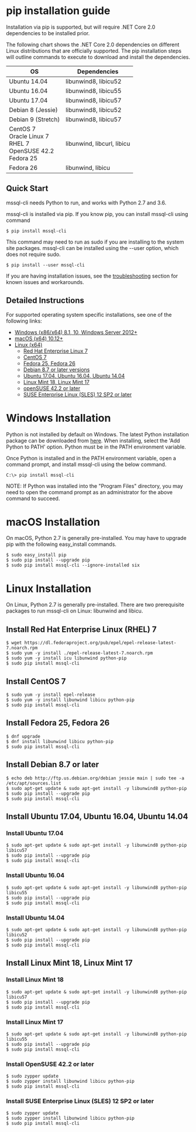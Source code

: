 # pip installation guide
Installation via pip is supported, but will require .NET Core 2.0 dependencies to be installed prior.

The following chart shows the .NET Core 2.0 dependencies on different Linux distributions that are officially supported.
The pip installation steps will outline commands to execute to download and install the dependencies.

| OS                 | Dependencies |
| ------------------ | ------------ |
| Ubuntu 14.04       | libunwind8, libicu52 |
| Ubuntu 16.04       | libunwind8, libicu55 |
| Ubuntu 17.04       | libunwind8, libicu57 |
| Debian 8 (Jessie)  | libunwind8, libicu52 |
| Debian 9 (Stretch) | libunwind8, libicu57 |
| CentOS 7 <br> Oracle Linux 7 <br> RHEL 7 <br> OpenSUSE 42.2 <br> Fedora 25 | libunwind, libcurl, libicu |
| Fedora 26          | libunwind, libicu |

## Quick Start
mssql-cli needs Python to run, and works with Python 2.7 and 3.6.

mssql-cli is installed via pip.  If you know pip, you can install mssql-cli using command
```shell
$ pip install mssql-cli
```
This command may need to run as sudo if you are installing to the system site packages. mssql-cli can be
installed using the --user option, which does not require sudo.
```shell
$ pip install --user mssql-cli
```

If you are having installation issues, see the [troubleshooting](https://github.com/dbcli/mssql-cli/blob/master/doc/troubleshooting_guide.md) section for known issues and workarounds.


## Detailed Instructions

For supported operating system specific installations, see one of the following links:

* [Windows (x86/x64) 8.1, 10, Windows Server 2012+](#windows-installation)
* [macOS (x64) 10.12+](#macos-installation)
* [Linux (x64)](#linux-installation)
    * [Red Hat Enterprise Linux 7](#install-red-hat-enterprise-linux-rhel-7)
    * [CentOS 7](#install-centos-7)
    * [Fedora 25, Fedora 26](#install-fedora-25-fedora-26)
    * [Debian 8.7 or later versions](#install-debian-87-or-later)
    * [Ubuntu 17.04, Ubuntu 16.04, Ubuntu 14.04](#install-ubuntu-1704-ubuntu-1604-ubuntu-1404)
    * [Linux Mint 18, Linux Mint 17](#install-linux-mint-18-linux-mint-17)
    * [openSUSE 42.2 or later](#install-opensuse-422-or-later)
    * [SUSE Enterprise Linux (SLES) 12 SP2 or later](#install-suse-enterprise-linux-sles-12-sp2-or-later)

# Windows Installation

Python is not installed by default on Windows.  The latest Python installation package can be downloaded from [here](https://www.python.org/downloads/).  When installing, select the 'Add Python to PATH' option.  Python must be in the PATH environment variable.

Once Python is installed and in the PATH environment variable, open a command prompt, and install mssql-cli using the below command.  

```shell
C:\> pip install mssql-cli
```
NOTE: If Python was installed into the "Program Files" directory, you may need to open the command prompt as an administrator for the above command to succeed.

# macOS Installation

On macOS, Python 2.7 is generally pre-installed. You may have to upgrade pip with the following easy_install commands.

```shell
$ sudo easy_install pip
$ sudo pip install --upgrade pip
$ sudo pip install mssql-cli --ignore-installed six
```

# Linux Installation

On Linux, Python 2.7 is generally pre-installed. There are two prerequisite packages to run mssql-cli on Linux: libunwind and libicu.

## Install Red Hat Enterprise Linux (RHEL) 7
```shell
$ wget https://dl.fedoraproject.org/pub/epel/epel-release-latest-7.noarch.rpm 
$ sudo yum -y install ./epel-release-latest-7.noarch.rpm
$ sudo yum -y install icu libunwind python-pip 
$ sudo pip install mssql-cli
```

## Install CentOS 7
```shell
$ sudo yum -y install epel-release 
$ sudo yum -y install libunwind libicu python-pip 
$ sudo pip install mssql-cli
```

## Install Fedora 25, Fedora 26
```shell
$ dnf upgrade
$ dnf install libunwind libicu python-pip
$ sudo pip install mssql-cli
```

## Install Debian 8.7 or later
```shell
$ echo deb http://ftp.us.debian.org/debian jessie main | sudo tee -a /etc/apt/sources.list
$ sudo apt-get update & sudo apt-get install -y libunwind8 python-pip
$ sudo pip install --upgrade pip
$ sudo pip install mssql-cli
```

## Install Ubuntu 17.04, Ubuntu 16.04, Ubuntu 14.04

### Install Ubuntu 17.04
```shell
$ sudo apt-get update & sudo apt-get install -y libunwind8 python-pip libicu57
$ sudo pip install --upgrade pip
$ sudo pip install mssql-cli
```

### Install Ubuntu 16.04
```shell
$ sudo apt-get update & sudo apt-get install -y libunwind8 python-pip libicu55 
$ sudo pip install --upgrade pip
$ sudo pip install mssql-cli
```

### Install Ubuntu 14.04
```shell
$ sudo apt-get update & sudo apt-get install -y libunwind8 python-pip libicu52
$ sudo pip install --upgrade pip
$ sudo pip install mssql-cli
```

## Install Linux Mint 18, Linux Mint 17

### Install Linux Mint 18
```shell
$ sudo apt-get update & sudo apt-get install -y libunwind8 python-pip libicu57
$ sudo pip install --upgrade pip
$ sudo pip install mssql-cli
```

### Install Linux Mint 17
```shell
$ sudo apt-get update & sudo apt-get install -y libunwind8 python-pip libicu55
$ sudo pip install --upgrade pip
$ sudo pip install mssql-cli
```

### Install OpenSUSE 42.2 or later
```shell
$ sudo zypper update
$ sudo zypper install libunwind libicu python-pip
$ sudo pip install mssql-cli
```
 
 
### Install SUSE Enterprise Linux (SLES) 12 SP2 or later
```shell
$ sudo zypper update
$ sudo zypper install libunwind libicu python-pip
$ sudo pip install mssql-cli
```
